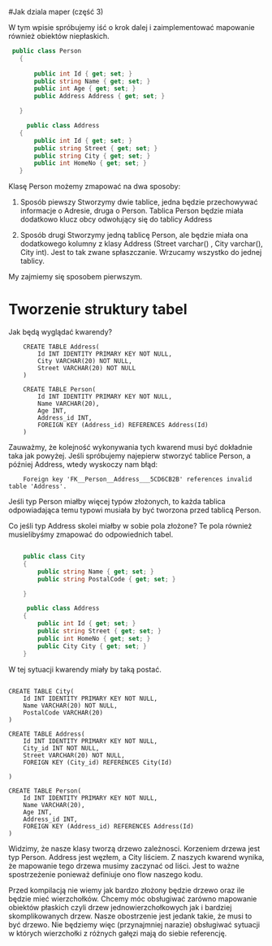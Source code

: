 ﻿#Jak dziala maper (część 3)

W tym wpisie spróbujemy iść o krok dalej i zaimplementować mapowanie również obiektów niepłaskich.
 
 
 ```csharp
  public class Person
    {
        
        public int Id { get; set; }
        public string Name { get; set; }
        public int Age { get; set; }
        public Address Address { get; set; }

    }

      public class Address
    {
        public int Id { get; set; }
        public string Street { get; set; }
        public string City { get; set; }
        public int HomeNo { get; set; }
    }
```

Klasę Person możemy zmapować na dwa sposoby:

1) Sposób piewszy
Stworzymy dwie tablice, jedna będzie przechowywać informacje o Adresie, druga o Person. Tablica Person będzie miała dodatkowo klucz obcy odwołujący
się do tablicy Address

2) Sposób drugi
Stworzymy jedną tablicę Person, ale będzie miała ona dodatkowego kolumny z klasy Address (Street varchar() , City varchar(), City int).
Jest to tak zwane spłaszczanie. Wrzucamy wszystko do jednej tablicy.

My zajmiemy się sposobem pierwszym. 

# Tworzenie struktury tabel

Jak będą wyglądać kwarendy?

```sqlserver
    CREATE TABLE Address(
        Id INT IDENTITY PRIMARY KEY NOT NULL,
        City VARCHAR(20) NOT NULL,
        Street VARCHAR(20) NOT NULL
    )

    CREATE TABLE Person(
        Id INT IDENTITY PRIMARY KEY NOT NULL,
        Name VARCHAR(20),
        Age INT,
        Address_id INT,
        FOREIGN KEY (Address_id) REFERENCES Address(Id)
    )
```

Zauważmy, że kolejność wykonywania tych kwarend musi być dokładnie taka jak powyżej. Jeśli spróbujemy najepierw stworzyć tablice Person, a później
Address, wtedy wyskoczy nam błąd:

```sqlserver 
    Foreign key 'FK__Person__Address___5CD6CB2B' references invalid table 'Address'.
```

Jeśli typ Person miałby więcej typów złożonych, to każda tablica odpowiadająca temu typowi musiała by być tworzona przed tablicą Person.

Co jeśli typ Address skolei miałby w sobie pola złożone? Te pola również musielibyśmy zmapować do odpowiednich tabel.

```csharp

    public class City
    {
        public string Name { get; set; }
        public string PostalCode { get; set; }

    }

     public class Address
    {
        public int Id { get; set; }
        public string Street { get; set; }
        public int HomeNo { get; set; }
        public City City { get; set; }
    }

```

W tej sytuacji kwarendy miały by taką postać.

```sqlserver

CREATE TABLE City(
    Id INT IDENTITY PRIMARY KEY NOT NULL,
    Name VARCHAR(20) NOT NULL,
    PostalCode VARCHAR(20)
)

CREATE TABLE Address(
    Id INT IDENTITY PRIMARY KEY NOT NULL,
    City_id INT NOT NULL,
    Street VARCHAR(20) NOT NULL,
    FOREIGN KEY (City_id) REFERENCES City(Id)

)

CREATE TABLE Person(
    Id INT IDENTITY PRIMARY KEY NOT NULL,
    Name VARCHAR(20),
    Age INT,
    Address_id INT,
    FOREIGN KEY (Address_id) REFERENCES Address(Id)
)

```
Widzimy, że nasze klasy tworzą drzewo zależnosci. Korzeniem drzewa jest typ Person. Address jest węzłem, a City liściem.
Z naszych kwarend wynika, że mapowanie tego drzewa musimy zaczynać od liści. Jest to ważne spostrzeżenie ponieważ definiuje ono flow naszego kodu.

Przed kompilacją nie wiemy jak bardzo złożony będzie drzewo oraz ile będzie mieć wierzchołków. Chcemy móc obsługiwać zarówno mapowanie obiektów
płaskich czyli drzew jednowierzchołkowych jak i bardziej skomplikowanych drzew.
Nasze obostrzenie jest jedank takie, że musi to być drzewo. Nie będziemy więc (przynajmniej narazie) obsługiwać sytuacji w których wierzchołki z
różnych gałęzi mają do siebie referencję.